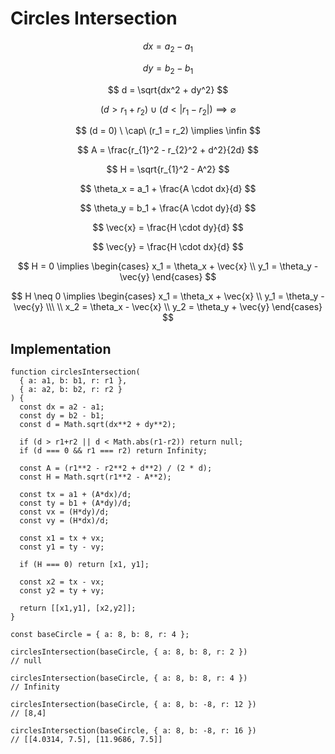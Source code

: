 # Circles Intersection

$$
dx = a_2 - a_1
$$

$$
dy = b_2 - b_1
$$

$$
d = \sqrt{dx^2 + dy^2}
$$

$$
(d > r_1+r_2) \ \cup\ (d < |r_1-r_2|) \implies \varnothing
$$

$$
(d = 0) \ \cap\ (r_1 = r_2) \implies \infin
$$

$$
A = \frac{r_{1}^2 - r_{2}^2 + d^2}{2d}
$$

$$
H = \sqrt{r_{1}^2 - A^2}
$$

$$
\theta_x = a_1 + \frac{A \cdot dx}{d}
$$

$$
\theta_y = b_1 + \frac{A \cdot dy}{d}
$$

$$
\vec{x} = \frac{H \cdot dy}{d}
$$

$$
\vec{y} = \frac{H \cdot dx}{d}
$$

$$
H = 0 \implies
\begin{cases}
x_1 = \theta_x + \vec{x}
\\
y_1 = \theta_y - \vec{y}
\end{cases}
$$

$$
H \neq 0 \implies
\begin{cases}
x_1 = \theta_x + \vec{x}
\\
y_1 = \theta_y - \vec{y}
\\\ \\
x_2 = \theta_x - \vec{x}
\\
y_2 = \theta_y + \vec{y}
\end{cases}
$$

## Implementation

```
function circlesIntersection(
  { a: a1, b: b1, r: r1 },
  { a: a2, b: b2, r: r2 }
) {
  const dx = a2 - a1;
  const dy = b2 - b1;
  const d = Math.sqrt(dx**2 + dy**2);

  if (d > r1+r2 || d < Math.abs(r1-r2)) return null;
  if (d === 0 && r1 === r2) return Infinity;

  const A = (r1**2 - r2**2 + d**2) / (2 * d);
  const H = Math.sqrt(r1**2 - A**2);

  const tx = a1 + (A*dx)/d;
  const ty = b1 + (A*dy)/d;
  const vx = (H*dy)/d;
  const vy = (H*dx)/d;

  const x1 = tx + vx;
  const y1 = ty - vy;

  if (H === 0) return [x1, y1];

  const x2 = tx - vx;
  const y2 = ty + vy;

  return [[x1,y1], [x2,y2]];
}
```

```
const baseCircle = { a: 8, b: 8, r: 4 };

circlesIntersection(baseCircle, { a: 8, b: 8, r: 2 })
// null

circlesIntersection(baseCircle, { a: 8, b: 8, r: 4 })
// Infinity

circlesIntersection(baseCircle, { a: 8, b: -8, r: 12 })
// [8,4]

circlesIntersection(baseCircle, { a: 8, b: -8, r: 16 })
// [[4.0314, 7.5], [11.9686, 7.5]]
```